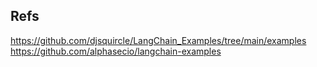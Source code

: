 ## Refs

https://github.com/djsquircle/LangChain_Examples/tree/main/examples
https://github.com/alphasecio/langchain-examples
